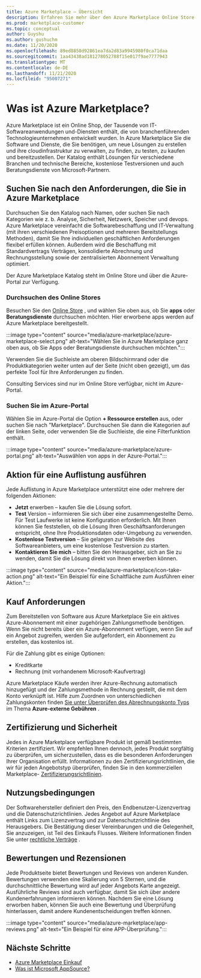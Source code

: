 ```yaml
---
title: Azure Marketplace – Übersicht
description: Erfahren Sie mehr über den Azure Marketplace Online Store und die Art und Weise, wie Sie Software und Lösungen finden und ausprobieren können.
ms.prod: marketplace-customer
ms.topic: conceptual
author: Guyshu
ms.author: gushuchm
ms.date: 11/20/2020
ms.openlocfilehash: 89ed8850d92861ea7da2d83a9945980f0ca71daa
ms.sourcegitcommit: 1aa43438ad181278052788f15e017f9ae7777943
ms.translationtype: MT
ms.contentlocale: de-DE
ms.lasthandoff: 11/21/2020
ms.locfileid: "95007271"
---
```

# <a name="what-is-azure-marketplace"></a>Was ist Azure Marketplace?

Azure Marketplace ist ein Online Shop, der Tausende von IT-Softwareanwendungen und-Diensten enthält, die von branchenführenden Technologieunternehmen entwickelt wurden. In Azure Marketplace Sie die Software und Dienste, die Sie benötigen, um neue Lösungen zu erstellen und ihre cloudinfrastruktur zu verwalten, zu finden, zu testen, zu kaufen und bereitzustellen. Der Katalog enthält Lösungen für verschiedene Branchen und technische Bereiche, kostenlose Testversionen und auch Beratungsdienste von Microsoft-Partnern.

## <a name="find-what-you-need-in-azure-marketplace"></a>Suchen Sie nach den Anforderungen, die Sie in Azure Marketplace

Durchsuchen Sie den Katalog nach Namen, oder suchen Sie nach Kategorien wie z. b. Analyse, Sicherheit, Netzwerk, Speicher und devops. Azure Marketplace vereinfacht die Softwarebeschaffung und IT-Verwaltung (mit ihren verschiedenen Preisoptionen und mehreren Bereitstellungs Methoden), damit Sie Ihre individuellen geschäftlichen Anforderungen flexibel erfüllen können. Außerdem wird die Beschaffung mit Standardvertrags Verträgen, konsolidierte Abrechnung und Rechnungsstellung sowie der zentralisierten Abonnement Verwaltung optimiert.

Der Azure Marketplace Katalog steht im Online Store und über die Azure-Portal zur Verfügung.  

### <a name="search-the-online-store"></a>Durchsuchen des Online Stores

Besuchen Sie den [Online Store](https://azuremarketplace.microsoft.com/) , und wählen Sie oben aus, ob Sie **apps** oder **Beratungsdienste** durchsuchen möchten. Hier erworbene apps werden auf Azure Marketplace bereitgestellt.

:::image type="content" source="media/azure-marketplace/azure-marketplace-select.png" alt-text="Wählen Sie in Azure Marketplace ganz oben aus, ob Sie Apps oder Beratungsdienste durchsuchen möchten.":::

Verwenden Sie die Suchleiste am oberen Bildschirmrand oder die Produktkategorien weiter unten auf der Seite (nicht oben gezeigt), um das perfekte Tool für Ihre Anforderungen zu finden.

Consulting Services sind nur im Online Store verfügbar, nicht im Azure-Portal.

### <a name="search-in-the-azure-portal"></a>Suchen Sie im Azure-Portal

Wählen Sie im Azure-Portal die Option **+ Ressource erstellen** aus, oder suchen Sie nach "Marketplace". Durchsuchen Sie dann die Kategorien auf der linken Seite, oder verwenden Sie die Suchleiste, die eine Filterfunktion enthält.

:::image type="content" source="media/azure-marketplace/azure-portal.png" alt-text="Auswählen von apps in der Azure-Portal.":::

## <a name="take-action-on-a-listing"></a>Aktion für eine Auflistung ausführen

Jede Auflistung in Azure Marketplace unterstützt eine oder mehrere der folgenden Aktionen:

- **Jetzt** erwerben – kaufen Sie die Lösung sofort.
- **Test** Version – informieren Sie sich über eine zusammengestellte Demo. Für Test Laufwerke ist keine Konfiguration erforderlich. Mit Ihnen können Sie feststellen, ob die Lösung Ihren Geschäftsanforderungen entspricht, ohne Ihre Produktionsdaten oder-Umgebung zu verwenden.
- **Kostenlose Testversion** – Sie gelangen zur Website des Softwareanbieters, um eine kostenlose Testversion zu starten.
- **Kontaktieren Sie mich** – bitten Sie den Herausgeber, sich an Sie zu wenden, damit Sie die Lösung direkt von Ihnen erwerben können.

:::image type="content" source="media/azure-marketplace/icon-take-action.png" alt-text="Ein Beispiel für eine Schaltfläche zum Ausführen einer Aktion.":::

## <a name="purchasing-requirements"></a>Kauf Anforderungen

Zum Bereitstellen von Software aus Azure Marketplace Sie ein aktives Azure-Abonnement mit einer zugehörigen Zahlungsmethode benötigen. Wenn Sie nicht bereits über ein Azure-Abonnement verfügen, wenn Sie auf ein Angebot zugreifen, werden Sie aufgefordert, ein Abonnement zu erstellen, das kostenlos ist.

Für die Zahlung gibt es einige Optionen:  

- Kreditkarte
- Rechnung (mit vorhandenem Microsoft-Kaufvertrag)

Azure Marketplace Käufe werden ihrer Azure-Rechnung automatisch hinzugefügt und der Zahlungsmethode in Rechnung gestellt, die mit dem Konto verknüpft ist. Hilfe zum Zuordnen von unterschiedlichen Zahlungskonten finden [Sie unter Überprüfen des Abrechnungskonto Typs](https://docs.microsoft.com/azure/cost-management-billing/understand/understand-azure-marketplace-charges#check-billing-account-type) im Thema **Azure-externe Gebühren** .

## <a name="certification-and-security"></a>Zertifizierung und Sicherheit

Jedes in Azure Marketplace verfügbare Produkt ist gemäß bestimmten Kriterien zertifiziert. Wir empfehlen Ihnen dennoch, jedes Produkt sorgfältig zu überprüfen, um sicherzustellen, dass es die besonderen Anforderungen Ihrer Organisation erfüllt. Informationen zu den Zertifizierungsrichtlinien, die wir für jeden Angebotstyp überprüfen, finden Sie in den kommerziellen Marketplace- [Zertifizierungsrichtlinien](https://docs.microsoft.com/legal/marketplace/certification-policies).

## <a name="terms-and-conditions"></a>Nutzungsbedingungen

Der Softwarehersteller definiert den Preis, den Endbenutzer-Lizenzvertrag und die Datenschutzrichtlinien. Jedes Angebot auf Azure Marketplace enthält Links zum Lizenzvertrag und zur Datenschutzrichtlinie des Herausgebers. Die Bestätigung dieser Vereinbarungen und die Gelegenheit, Sie anzuzeigen, ist Teil des Einkaufs Flusses. Weitere Informationen finden Sie unter [rechtliche Verträge](legal-contracts.md) .

## <a name="ratings-and-reviews"></a>Bewertungen und Rezensionen

Jede Produktseite bietet Bewertungen und Reviews von anderen Kunden. Bewertungen verwenden eine Skalierung von 5 Sternen, und die durchschnittliche Bewertung wird auf jeder Angebots Karte angezeigt. Ausführliche Reviews sind auch verfügbar, damit Sie sich über andere Kundenerfahrungen informieren können. Nachdem Sie eine Lösung erworben haben, können Sie auch eine Bewertung und Überprüfung hinterlassen, damit andere Kundenentscheidungen treffen können.

:::image type="content" source="media/azure-marketplace/app-reviews.png" alt-text="Ein Beispiel für eine APP-Überprüfung.":::

## <a name="next-steps"></a>Nächste Schritte

- [Azure Marketplace Einkauf](azure-purchasing-invoicing.md)
- [Was ist Microsoft AppSource?](appsource-overview.md)
